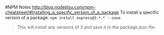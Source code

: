 #NPM Notes
http://blog.nodejitsu.com/npm-cheatsheet/#Installing_a_specific_version_of_a_package
To install a specific version of a package: ``npm install express@3.*.* --save``
>This will install any versions of 3 and save it to the package.json file.